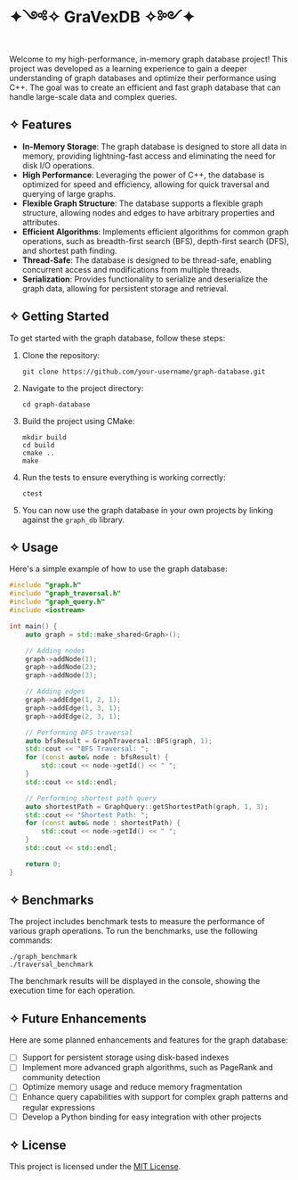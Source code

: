 # ✦༺✧ GraVexDB ✧༻✦

Welcome to my high-performance, in-memory graph database project! This project was developed as a learning experience to gain a deeper understanding of graph databases and optimize their performance using C++. The goal was to create an efficient and fast graph database that can handle large-scale data and complex queries.

## ✧ Features

- **In-Memory Storage**: The graph database is designed to store all data in memory, providing lightning-fast access and eliminating the need for disk I/O operations.
- **High Performance**: Leveraging the power of C++, the database is optimized for speed and efficiency, allowing for quick traversal and querying of large graphs.
- **Flexible Graph Structure**: The database supports a flexible graph structure, allowing nodes and edges to have arbitrary properties and attributes.
- **Efficient Algorithms**: Implements efficient algorithms for common graph operations, such as breadth-first search (BFS), depth-first search (DFS), and shortest path finding.
- **Thread-Safe**: The database is designed to be thread-safe, enabling concurrent access and modifications from multiple threads.
- **Serialization**: Provides functionality to serialize and deserialize the graph data, allowing for persistent storage and retrieval.

## ✧ Getting Started

To get started with the graph database, follow these steps:

1. Clone the repository:

   ```
   git clone https://github.com/your-username/graph-database.git
   ```

2. Navigate to the project directory:

   ```
   cd graph-database
   ```

3. Build the project using CMake:

   ```
   mkdir build
   cd build
   cmake ..
   make
   ```

4. Run the tests to ensure everything is working correctly:

   ```
   ctest
   ```

5. You can now use the graph database in your own projects by linking against the `graph_db` library.

## ✧ Usage

Here's a simple example of how to use the graph database:

```cpp
#include "graph.h"
#include "graph_traversal.h"
#include "graph_query.h"
#include <iostream>

int main() {
    auto graph = std::make_shared<Graph>();

    // Adding nodes
    graph->addNode(1);
    graph->addNode(2);
    graph->addNode(3);

    // Adding edges
    graph->addEdge(1, 2, 1);
    graph->addEdge(1, 3, 1);
    graph->addEdge(2, 3, 1);

    // Performing BFS traversal
    auto bfsResult = GraphTraversal::BFS(graph, 1);
    std::cout << "BFS Traversal: ";
    for (const auto& node : bfsResult) {
        std::cout << node->getId() << " ";
    }
    std::cout << std::endl;

    // Performing shortest path query
    auto shortestPath = GraphQuery::getShortestPath(graph, 1, 3);
    std::cout << "Shortest Path: ";
    for (const auto& node : shortestPath) {
        std::cout << node->getId() << " ";
    }
    std::cout << std::endl;

    return 0;
}
```

## ✧ Benchmarks

The project includes benchmark tests to measure the performance of various graph operations. To run the benchmarks, use the following commands:

```
./graph_benchmark
./traversal_benchmark
```

The benchmark results will be displayed in the console, showing the execution time for each operation.

## ✧ Future Enhancements

Here are some planned enhancements and features for the graph database:

- [ ] Support for persistent storage using disk-based indexes
- [ ] Implement more advanced graph algorithms, such as PageRank and community detection
- [ ] Optimize memory usage and reduce memory fragmentation
- [ ] Enhance query capabilities with support for complex graph patterns and regular expressions
- [ ] Develop a Python binding for easy integration with other projects

## ✧ License

This project is licensed under the [MIT License](LICENSE).
